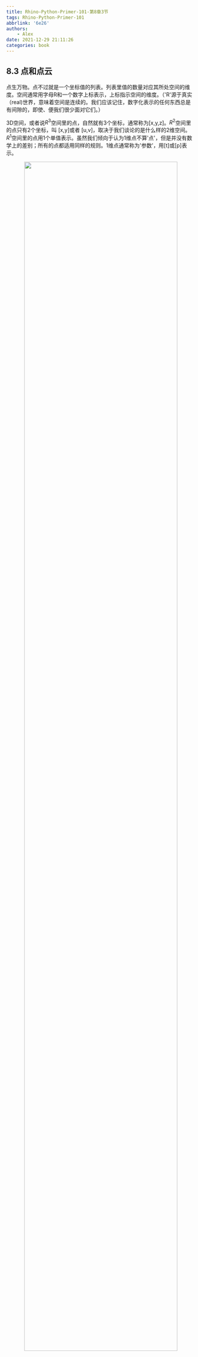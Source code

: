 ```yaml
---
title: Rhino-Python-Primer-101-第8章3节
tags: Rhino-Python-Primer-101
abbrlink: '6e26'
authors:
    - Alex
date: 2021-12-29 21:11:26
categories: book
---
```

## 8.3 点和点云

点生万物。点不过就是一个坐标值的列表。列表里值的数量对应其所处空间的维度。空间通常用字母R和一个数字上标表示，上标指示空间的维度。（'R'源于真实（real)世界，意味着空间是连续的。我们应该记住，数字化表示的任何东西总是有间隙的，即使、便我们很少面对它们。）

3D空间，或者说$R^3$空间里的点，自然就有3个坐标，通常称为[x,y,z]。$R^2$空间里的点只有2个坐标，叫 [x,y]或者 [u,v]，取决于我们谈论的是什么样的2维空间。$R^1$空间里的点用1个单值表示。虽然我们倾向于认为1维点不算'点'，但是并没有数学上的差别；所有的点都适用同样的规则。1维点通常称为'参数'，用[t]或[p]表示。

<div align=center><img width="90%" src="https://cdn.jsdelivr.net/gh/chinabiue/img@latest/rhino101/primer-rhinospaces.png"></div>

左边的图片展示的是$R^3$世界空间，连续并且无限。在这个空间，点的X坐标值是点向X轴(红实线)的投影(红点线)。在Rhino中，点始终以世界坐标指定。
<!--more-->
$R^2$世界的空间(没有画出来)和$R^3$世界空间一样，唯一的不同在于2维世界没有Z轴。它也是连续且无限的。然而$R^2$参数空间如中图所示，被约束于一个有限曲面中。它仍然是连续的，比如可以假想曲面上有无限的点，但是这些点中任意两点的最大距离非常有限。$R^2$参数坐标只有在其没有超过某个范围时才有意义。在图中的例子里，在[u]和[v]方向都被限制于0.0至1.0之间，但是也可以设置为其他任意有限的区间。坐标为[1.5, 0.6]的点位于这个曲面之外某处，因此它是无效的。

因为曲面位于定义这个特定参数空间的$R^3$世界空间内，我们总是能把其上的参数坐标转换为3D世界坐标。比如，曲面上的点[0.2, 0.4]与世界坐标上的点[1.8, 2.0, 4.1]是同一点。一旦曲面转换或变形，$R^3$空间内对应[0.2, 0.4]的点坐标也会跟着改变。请注意这个方式反过来说并不成立，我们能把任意$R^2$参数坐标转换成3D世界坐标，但是仍然有很多3D世界坐标并不在曲面上，因此这些不在曲面上的点并不能转换成$R^2$参数坐标。但是我们总是能把3D世界坐标通过最近点关系投影到曲面之上。后面会细说这一点。

如果觉得以上知识点难以理解，请相像一下自己和自己在空间中的位置，可能有所帮助。我们通常倾向于使用本地坐标系统描述自己的位置；“我坐在电影院第7排第3个座位”，“我住在公寓4楼24号房”，“我在后座”。其中的某些坐标和世界坐标系(纬度，经度，海拔)并不一致，另外一些坐标使用了不同的参考点。如果你坐的车子在路上开着，在世界坐标系中你的位置就一直在改变，即使你在‘后座坐标系’中一直保持不动。

让我们从$R^1$到$R^3$空间的转换开始。以下程序会在文件里添加500个色点，所有点都是通过在$R^1$参数空间里的一条曲线物体定长取样而来：

```python linenums='1'
import rhinoscriptsyntax as rs

def main():
    curve_id = rs.GetObject("Select a curve to sample", 4, True, True)
    if not curve_id: return

    rs.EnableRedraw(False)
    t = 0
    while t<=1.0:
        addpointat_r1_parameter(curve_id,t)
        t+=0.002
    rs.EnableRedraw(True)

def addpointat_r1_parameter(curve_id, parameter):
    domain = rs.CurveDomain(curve_id)


    r1_param = domain[0] + parameter*(domain[1]-domain[0])
    r3point = rs.EvaluateCurve(curve_id, r1_param)
    if r3point:
        point_id = rs.AddPoint(r3point)
        rs.ObjectColor(point_id, parametercolor(parameter))

def parametercolor(parameter):
    red = int(255 * parameter)
    if red<0: red=0
    if red>255: red=255
    return (red,0,255-red)

if __name__=="__main__":
    main()
```

<div align=center><img src="https://cdn.jsdelivr.net/gh/chinabiue/img@latest/rhino101/primer-curveparameterspace.png" width="45%"></div>

虽然没有什么好理由，但是我们从最下面一个函数说起：

<table>
<tr>
<th>行</th>
<th>描述</th>
</tr>
<tr>
<td>24</td>
<td>标准开箱即用函数声明，接受一个double数值参数。本函数应该返回一个颜色元组，当参数从0到1逐渐增大时，颜色从蓝到红渐变。在区间{0.0~1.0}之外的数值会被截断。</td>
</tr>
<tr>
<td>25</td>
<td>被函数返回的代表红色的数值在这里声明，赋值为传入参数的255倍。代表颜色的数据必须位于于区间[0,255]，如果试图用区间之外的数值代表颜色，会引发运行时错误。</td>
</tr>
<tr>
<td>26...27</td>
<td>在这里我们保证程序正确的运行。</td>
</tr>
<tr>
<td>28</td>
<td>计算渐变颜色数值。如果传入参数0，得到的颜色是蓝(0,0,255)；如果传入参数1，得到的颜色是红(255,0,0)。所以中间代表绿色的数值总是0，而红和蓝加起来总是255。</td>
</tr>
</table>

现在开始讲解函数*addpointat_r1_parameter*。和函数名所表示的意思一致，此函数会基于曲线物体的参数坐标在3D世界空间里添加1个单点。为了正常运行，函数必须知道我们指的是哪一条曲线，并且还要知道采样参数。在这里我们并不给函数传送绑定于曲线域(也可以是任意东西)的实际的参数,我们传送给函数'单位参数'1。

即我们假设曲线域为0至1。函数封装了内部的运算，此运算把我们传入的基于单位的0-1之间的数值转换成实际参数。

基于我们调用此函数次数非常多(添加每个点调用一次)，实际上把所有重型运算写在函数里并不明智。实际上我们只需要执行一次‘单位参数 + 实际参数’的开销，所以把它放到更高层的函数里去更有意义。但是这里程序执行得仍然很快，暂时没有必要去搞优化。

| 行      | 描述                                                                                                                                                                           |
| ------- | ------------------------------------------------------------------------------------------------------------------------------------------------------------------------------ |
| 14      | 函数声明。                                                                                                                                                                     |
| 15...16 | 获取曲线域并检查是否为*Null*。如果ID并不代表一条合适的曲线物体，获得的曲线域将会是*Null*。 *rs.CurveDomain()* 方法会返回一个2个double型的数组，代表曲线上的最小和最大的t参数。 |
| 18      | 把R1坐标的单位参数转换成实际域坐标。                                                                                                                                           |
| 19      | 在指定参数处评估曲线。rs.EvaluateCurve()接收一个$R^1$坐标，返回一个$R^3$坐标。                                                                                                 |
| 21      | 添加默认参数点。                                                                                                                                                               |
| 22      | 设置自定颜色。 这会自动改变物体颜色源属性。                                                                                                                                    |

本例中螺旋线上$R^1$点的分布不是特别直观，因为在$R^3$空间看来它大约是按等长等分了曲线。但是如果在一些并不那么规则的曲线上运行这个程序，就会更容易看出曲线参数空间到底是什么东西：

<div align=center ><img src="https://cdn.jsdelivr.net/gh/chinabiue/img@latest/rhino101/primer-curvestructure.png" width="100%"></div>

让我们来看一个使用到所有参数空间的例子:

```python linenums='1'
import rhinoscriptsyntax as rs

def main():
    surface_id = rs.GetObject("Select a surface to sample", 8, True)
    if not surface_id: return

    curve_id = rs.GetObject("Select a curve to measure", 4, True, True)
    if not curve_id: return

    points = rs.DivideCurve(curve_id, 500)
    rs.EnableRedraw(False)
    for point in points: evaluatedeviation(surface_id, 1.0, point)
    rs.EnableRedraw(True)

def evaluatedeviation( surface_id, threshold, sample ):
    r2point = rs.SurfaceClosestPoint(surface_id, sample)
    if not r2point: return

    r3point = rs.EvaluateSurface(surface_id, r2point[0], r2point[1])
    if not r3point: return

    deviation = rs.Distance(r3point, sample)
    if deviation<=threshold: return

    rs.AddPoint(sample)
    rs.AddLine(sample, r3point)

if __name__=="__main__":
    main()
```

<div style="float: left; clear: both;" align="left">
<img src="https://cdn.jsdelivr.net/gh/chinabiue/img@latest/rhino101/primer-surfaceparameterspace.png" width="325" alt="news_20191112_2" align=right hspace="5" vspace="5"/>
这个程序比较曲线上的一系列点到它们平面投影之间的距离。如果距离大于1个单位，就添加一个点和一条直线。

首先，$R^1$点被转换至$R^3$空间坐标，这样才能投影到曲面之上，然后返回$R^2$空间坐标[u,v]。
$R^2$点同样也需要转换至$R^3$空间，因为需要计算曲线上$R^1$点到曲面上$R^2$点之间的距离。只有两个点处于同一维度空间，才能测量距离，所以需要把它们全转换至$R^3$空间。
</div>
<br clear="left" />

告诉你这是小菜一碟...

| 行      | 描述                                                                                                                             |
| ------- | -------------------------------------------------------------------------------------------------------------------------------- |
| 10      | 使用*rs.DivideCurve()* 方法一次性取得曲线上所有点的$R^3$坐标。此操作节省了大量时间。                                             |
| 24      | *rs.SurfaceClosestPoint()* 返回一个双精度实数数组，代表在曲面上({u,v}坐标)离样点最近的R2点                                       |
| 27      | *rs.EvaluateSurface()* 返回R2参数坐标转换后的R3坐标                                                                              |
| 30...38 | 计算两点之间的距离并按条件添加几何体。此函数在距离小于1时返回值为True,在大于1时返回值为False, 如果程序出现问题，返回值则为Null。 |

再强调一次。我们把曲线上$R^1$参数坐标投影至3D空间(步骤A)，然后把$R^3$坐标投影至曲面，以获得最近点的$R^2$坐标(步骤B)。我们在$R^2$空间计算曲面，得到3D世界空间的$R^3$坐标(步骤C)，最后我们计算两个$R^3$点的距离，以确定最终偏差：

<div align=center><img src="https://cdn.jsdelivr.net/gh/chinabiue/img@latest/rhino101/primer-surfaceparameterspacediagram.png" width="60%"></div>
